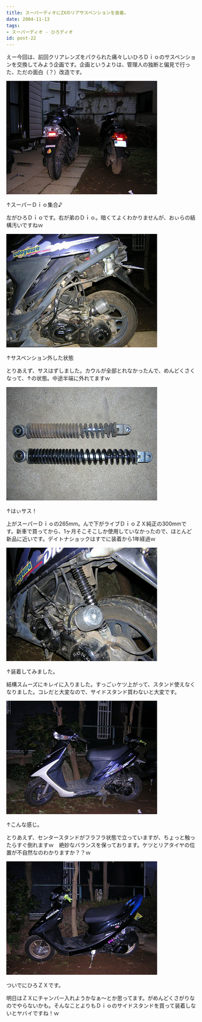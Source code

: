 ```yaml
---
title: スーパーディオにZXのリアサスペンションを装着。
date: 2004-11-13
tags:
- スーパーディオ - ひろディオ
id: post-22
---
```



<p class="sentence spacing10">えー今回は、前回クリアレンズをパクられた痛々しいひろＤｉｏのサスペンションを交換してみよう企画です。企画というよりは、管理人の独断と偏見で行った、ただの面白（？）改造です。 </p>
<div class="center spacing"><img src="/photo/diary/2004.11.13_zx1.jpg" alt=""></div>
<p class="sentence">↑スーパーＤｉｏ集合♪</p>
<p class="sentence spacing10">左がひろＤｉｏです。右が弟のＤｉｏ。暗くてよくわかりませんが、おぃらの結構汚いですねｗ</p>
<div class="center spacing"><img src="/photo/diary/2004.11.13_zx2.jpg" alt=""></div>
<p class="sentence">↑サスペンション外した状態</p>
<p class="sentence spacing10">とりあえず、サスはずしました。カウルが全部とれなかったんで、めんどくさくなって、↑の状態。中途半端に外れてますｗ</p>
<div class="center spacing"><img src="/photo/diary/2004.11.13_zx3.jpg" alt=""></div>
<p class="sentence">↑はぃサス！</p>
<p class="sentence spacing10">上がスーパーＤｉｏの265mm。んで下がライブＤｉｏＺＸ純正の300mmです。新車で買ってから、1ヶ月そこそこしか使用していなかったので、ほとんど新品に近いです。デイトナショックはすでに装着から1年経過ｗ</p>
<div class="center spacing"><img src="/photo/diary/2004.11.13_zx4.jpg" alt=""></div>
<p class="sentence">↑装着してみました。</p>
<p class="sentence spacing10">結構スムーズにキレイに入りました。すっごぃケツ上がって、スタンド使えなくなりました。コレだと大変なので、サイドスタンド買わないと大変です。</p>
<div class="center spacing"><img src="/photo/diary/2004.11.13_zx5.jpg" alt=""></div>
<p class="sentence">↑こんな感じ。</p>
<p class="sentence spacing10">とりあえず、センタースタンドがフラフラ状態で立っていますが、ちょっと触ったらすぐ倒れますｗ　絶妙なバランスを保っております。ケツとリアタイヤの位置が不自然なのわかりますか？？ｗ</p>
<div class="center spacing"><img src="/photo/diary/2004.11.13_zx6.jpg" alt=""></div>
<p class="sentence">ついでにひろＺＸです。</p>
<p class="sentence spacing10">明日はＺＸにチャンバー入れようかなぁ～とか思ってます。がめんどくさがりなのでやらないかも。そんなことよりもＤｉｏのサイドスタンドを買って装着しないとヤバイですね！ｗ</p>
